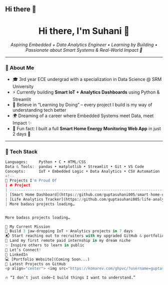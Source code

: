 ## Hi there 👋

<h1 align="center">Hi there, I'm Suhani 👋</h1>

<p align="center">
  <em>Aspiring Embedded + Data Analytics Engineer • Learning by Building • Passionate about Smart Systems & Real-World Impact 🚀</em>
</p>

---

### 💫 About Me

- 🎓 3rd year ECE undergrad with a specialization in Data Science @ SRM University
- ⚡ Currently building **Smart IoT + Analytics Dashboards** using Python & Streamlit
- 🧠 Believe in “Learning by Doing” – every project I build is my way of understanding tech better
- 🌍 Dreaming of a career where Embedded Systems meet Data, meet Impact ✨
- 📌 Fun fact: I built a full **Smart Home Energy Monitoring Web App** in just 2 days 🙌

---

### 🔧 Tech Stack

```python
Languages:     Python • C • HTML/CSS
Data & Tools:  pandas • matplotlib • Streamlit • Git • VS Code
Concepts:      IoT • Embedded Logic • Data Analytics • CSV Automation
<!--
🚀 Projects I'm Proud Of
| 🔥 Project                                                                         | ⚙️ What it Does                                       | 🧠 Skills                          |
| ---------------------------------------------------------------------------------- | ----------------------------------------------------- | ---------------------------------- |
| [Smart Home Dashboard](https://github.com/guptasuhani005/smart-home-dashboard)     | Tracks energy usage & gives user-wise visual insights | Streamlit, CSV, pandas             |
| [Life Analytics Tracker](https://github.com/guptasuhani005/life-analytics-tracker) | Analyzes daily time usage & charts it beautifully     | Data logging, Python, Excel export |
| More badass projects loading…                                                      |                                                       |                                    |


More badass projects loading…

🎯 My Current Mission
🌟 Build 3 jaw-dropping IoT + Analytics projects in 7 days
📬 Start reaching out to recruiters with my upgraded GitHub & portfolio
💼 Land my first remote paid internship in my dream niche
✨ Inspire others to learn in public
🤝 Let’s Connect!
💼 LinkedIn
💻 [Portfolio Website](Coming Soon...)
🧠 Latest Projects on GitHub
<p align="center"> <img src="https://komarev.com/ghpvc/?username=guptasuhani005&label=Profile%20views&color=0e75b6&style=flat" alt="guptasuhani005" /> </p>

🔥 “I don’t just code—I build things I want to understand.”
